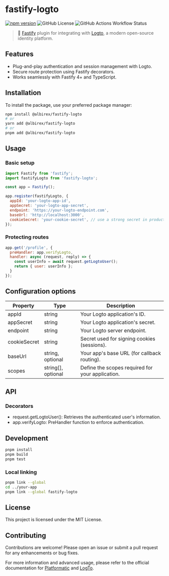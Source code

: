 # fastify-logto

[![npm version](https://img.shields.io/npm/v/@albirex/fastify-logto.svg)](https://www.npmjs.com/package/@albirex/fastify-logto)
![GitHub License](https://img.shields.io/github/license/albiper/fastify-logto)
![GitHub Actions Workflow Status](https://img.shields.io/github/actions/workflow/status/albiper/fastify-logto/npm-publish.yml)

> 🔐 [Fastify](https://fastify.dev/) plugin for integrating with [Logto](https://logto.io), a modern open-source identity platform.

## Features

- Plug-and-play authentication and session management with Logto.
- Secure route protection using Fastify decorators.
- Works seamlessly with Fastify 4+ and TypeScript.

## Installation
To install the package, use your preferred package manager:

```bash
npm install @albirex/fastify-logto
# or
yarn add @albirex/fastify-logto
# or
pnpm add @albirex/fastify-logto
```

## Usage
### Basic setup
```javascript
import Fastify from 'fastify';
import fastifyLogto from 'fastify-logto';

const app = Fastify();

app.register(fastifyLogto, {
  appId: 'your-logto-app-id',
  appSecret: 'your-logto-app-secret',
  endpoint: 'https://your-logto-endpoint.com',
  baseUrl: 'http://localhost:3000',
  cookieSecret: 'your-cookie-secret', // use a strong secret in production
});

```

### Protecting routes
```javascript
app.get('/profile', {
  preHandler: app.verifyLogto,
  handler: async (request, reply) => {
    const userInfo = await request.getLogtoUser();
    return { user: userInfo };
  }
});
```

## Configuration options
| Property     | Type               | Description                                      |
| ------------ | ------------------ | ------------------------------------------------ |
| appId        | string             | Your Logto application's ID.                     |
| appSecret    | string             | Your Logto application's secret.                 |
| endpoint     | string             | Your Logto server endpoint.                      |
| cookieSecret | string             | Secret used for signing cookies (sessions).      |
| baseUrl      | string, optional   | Your app's base URL (for callback routing).      |
| scopes       | string[], optional | Define the scopes required for your application. |

## API
### Decorators
- request.getLogtoUser(): Retrieves the authenticated user's information.
- app.verifyLogto: PreHandler function to enforce authentication.

## Development
```bash
pnpm install
pnpm build
pnpm test
```
### Local linking
```bash
pnpm link --global
cd ../your-app
pnpm link --global fastify-logto
```
## License
This project is licensed under the MIT License.

## Contributing
Contributions are welcome! Please open an issue or submit a pull request for any enhancements or bug fixes.

For more information and advanced usage, please refer to the official documentation for [Platformatic](https://platformatic.dev/docs/db/plugin) and [LogTo](https://docs.logto.io/introduction).